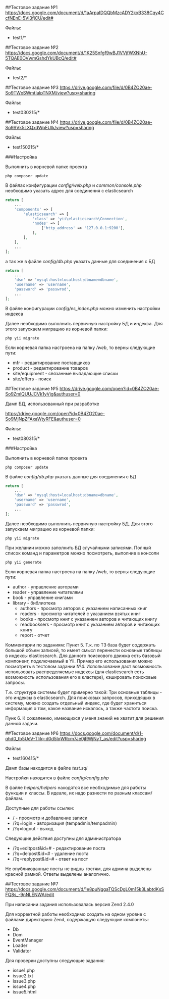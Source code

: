 ##Тестовое задание №1
https://docs.google.com/document/d/1aArpaIDQQbMzcADY2kxB338Cqy4CcfNEnE-5Vl3fjCU/edit#

Файлы:
* test1/*

##Тестовое задание №2
https://docs.google.com/document/d/1K25Snfgf9wBJ1VVjfWXNhU-5TQAE0OVwmGshdYkUBcQ/edit#

Файлы:
* test2/*

##Тестовое задание №3
https://drive.google.com/file/d/0B4ZO20ae-So9TWxSWmtIalpTNXM/view?usp=sharing

Файлы:
* test030215/*

##Тестовое задание №4
https://drive.google.com/file/d/0B4ZO20ae-So9SVk5LXQxdWpEUlk/view?usp=sharing

Файлы:

* test150215/*

###Настройка

Выполнить в корневой папке проекта

```
php composer update
```

В файлах конфигурации *config/web.php* и *common/console.php* необходимо указать адрес для соединения с elasticsearch

```php
return [
    ...
    'components' => [
        'elasticsearch' => [
            'class' => 'yii\elasticsearch\Connection',
            'nodes' => [
                ['http_address' => '127.0.0.1:9200'],
            ],
        ],
    ],
    ...
];
```

а так же в файле *config/db.php* указать данные для соединения с БД

```php
return [
    ...
    'dsn' => 'mysql:host=localhost;dbname=dbname',
    'username' => 'username',
    'password' => 'passwrod',
    ...
];
```

В файле конфигурации *config/es_index.php* можно изменить настройки индекса

Далее необходимо выполнить первичную настройку БД и индекса. Для этого запускаем миграцию из корневой папки:

```
php yii migrate
```

Если корневая папка настроена на папку */web*, то верны следующие пути:
* mfr - редактирование поставщиков
* product - редактирование товаров
* site/equipment - связанные выпадающие списки
* site/offers - поиск

##Тестовое задание №5
https://drive.google.com/open?id=0B4ZO20ae-So9ZmlQUUJCVk1yVjg&authuser=0

Дамп БД, использованный при разработке

https://drive.google.com/open?id=0B4ZO20ae-So9MjNpZFAxaWtyRFE&authuser=0

Файлы:

* test080315/*

###Настройка

Выполнить в корневой папке проекта

```
php composer update
```

В файле *config/db.php* указать данные для соединения с БД

```php
return [
    ...
    'dsn' => 'mysql:host=localhost;dbname=dbname',
    'username' => 'username',
    'password' => 'passwrod',
    ...
];
```

Далее необходимо выполнить первичную настройку БД. Для этого запускаем миграцию из корневой папки:

```
php yii migrate
```

При желании можно заполнить БД случайными записями. Полный список команд и параметров можно посмотреть, выполнив в консоли

```
php yii generate
```

Если корневая папка настроена на папку */web*, то верны следующие пути:
* author - управление авторами
* reader - управление читателями
* book - управление книгами
* library - библиотека
    * authors - просмотр авторов с указанием написанных книг
    * readers - просмотр читателей с указанием взятых книг
    * books - просмотр книг с указанием авторов и читающих книгу
    * readbooksers - просмотр книг с указанием авторов и читающих книгу
    * report - отчет

Комментарии по заданиям:
Пункт 5. Т.к. по ТЗ база будет содержать большой объем записей, то имеет смысл перенести основные таблицы в индексы elasticsearch.
Для данного поискового движка есть базовый компонент, подключаемый в Yii. Пример его использования можно посмотреть в тестовом задании №4.
Использование даст возможность использовать распределяемые индексы (для elasticsearch есть возможность использования его в кластере), кэшировать поисковые запросы.

Т.е. структура системы будет примерно такой:
Три основные таблицы - это индексы в elasticsearch. Для поисковых запросов, приходящих в систему, можно создать отдельный индекс, где будет храниться информация о том, какое название искалось, а также частота поиска.

Пунк 6. К сожалению, имеющихся у меня знаний не хватит для решения данной задачи.

##Тестовое задание №6
https://docs.google.com/document/d/1-qhd0_tb5UeV-TliIq-d0d5IqWRcm7Je0jRWjNyT_as/edit?usp=sharing

Файлы:
* test160415/*

Дамп базы находится в файле *test.sql*

Настройки находятся в файле *config/config.php*

В файле *helpers/helpers* находятся все необходимые для работы функции и классы. В идеале, их надо разнести по разным классам/файлам.

Доступные для работы ссылки:

* / - просмотр и добавление записи
* /?q=login - авторизация (tempadmin/tempadmin)
* /?q=logout - выход

Следующие действия доступны для администратора

* /?q=editpost&id=# - редактирование поста
* /?q=delpost&id=# - удаление поста
* /?q=replypost&id=# - ответ на пост

Не опубликованные посты не видны гостям, для админа выделены красной рамкой. Ответы выделены аналогично.

##Тестовое задание №7
https://docs.google.com/document/d/1e8puNggaTQScDgL0m15k3LabtdKsSFQ8s_-9nNLENWA/edit

При написании задания использовалась версия Zend 2.4.0

Для корректной работы необходимо создать на одном уровне с файлами директорию Zend, содержащую следующие компонеты:
* Db
* Dom
* EventManager
* Loader
* Validator

Для проверки доступны следующие задания:
* issue1.php
* issue2.txt
* issue3.php
* issue4.php
* issue5.html